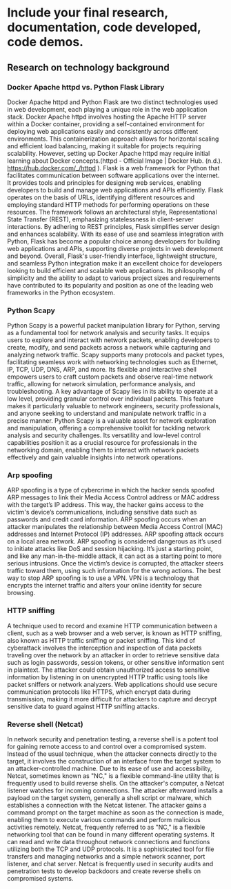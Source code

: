 # Include your final research, documentation, code developed, code demos. 
## **Research on technology background**

### Docker Apache httpd vs. Python Flask Library

Docker Apache httpd and Python Flask are two distinct technologies used in web development, each playing a unique role in the web application stack. Docker Apache httpd involves hosting the Apache HTTP server within a Docker container, providing a self-contained environment for deploying web applications easily and consistently across different environments. This containerization approach allows for horizontal scaling and efficient load balancing, making it suitable for projects requiring scalability. However, setting up Docker Apache httpd may require initial learning about Docker concepts.(httpd - Official Image | Docker Hub. (n.d.). https://hub.docker.com/_/httpd ).
Flask is a web framework for Python that facilitates communication between software applications over the internet. It provides tools and principles for designing web services, enabling developers to build and manage web applications and APIs efficiently. Flask operates on the basis of URLs, identifying different resources and employing standard HTTP methods for performing operations on these resources. The framework follows an architectural style, Representational State Transfer (REST), emphasizing statelessness in client-server interactions. By adhering to REST principles, Flask simplifies server design and enhances scalability. With its ease of use and seamless integration with Python, Flask has become a popular choice among developers for building web applications and APIs, supporting diverse projects in web development and beyond.
Overall, Flask's user-friendly interface, lightweight structure, and seamless Python integration make it an excellent choice for developers looking to build efficient and scalable web applications. Its philosophy of simplicity and the ability to adapt to various project sizes and requirements have contributed to its popularity and position as one of the leading web frameworks in the Python ecosystem.

### **Python Scapy**

Python Scapy is a powerful packet manipulation library for Python, serving as a fundamental tool for network analysis and security tasks. It equips users to explore and interact with network packets, enabling developers to create, modify, and send packets across a network while capturing and analyzing network traffic. Scapy supports many protocols and packet types, facilitating seamless work with networking technologies such as Ethernet, IP, TCP, UDP, DNS, ARP, and more. Its flexible and interactive shell empowers users to craft custom packets and observe real-time network traffic, allowing for network simulation, performance analysis, and troubleshooting. A key advantage of Scapy lies in its ability to operate at a low level, providing granular control over individual packets. This feature makes it particularly valuable to network engineers, security professionals, and anyone seeking to understand and manipulate network traffic in a precise manner.
Python Scapy is a valuable asset for network exploration and manipulation, offering a comprehensive toolkit for tackling network analysis and security challenges. Its versatility and low-level control capabilities position it as a crucial resource for professionals in the networking domain, enabling them to interact with network packets effectively and gain valuable insights into network operations.

### Arp spoofing 

ARP spoofing is a type of cybercrime in which the hacker sends spoofed ARP messages to link their Media Access Control address or MAC address with the target’s IP address. This way, the hacker gains access to the victim's device’s communications, including sensitive data such as passwords and credit card information.  ARP spoofing occurs when an attacker manipulates the relationship between Media Access Control (MAC) addresses and Internet Protocol (IP) addresses.  ARP spoofing attack occurs on a local area network. 
ARP spoofing is considered dangerous as it’s used to initiate attacks like DoS and session hijacking. It’s just a starting point, and like any man-in-the-middle attack, it can act as a starting point to more serious intrusions. Once the victim’s device is corrupted, the attacker steers traffic toward them, using such information for the wrong actions.
The best way to stop ARP spoofing is to use a VPN.  VPN is a technology that encrypts the internet traffic and alters your online identity for secure browsing.

### HTTP sniffing 

A technique used to record and examine HTTP communication between a client, such as a web browser and a web server, is known as HTTP sniffing, also known as HTTP traffic sniffing or packet sniffing. This kind of cyberattack involves the interception and inspection of data packets traveling over the network by an attacker in order to retrieve sensitive data such as login passwords, session tokens, or other sensitive information sent in plaintext. The attacker could obtain unauthorized access to sensitive information by listening in on unencrypted HTTP traffic using tools like packet sniffers or network analyzers. Web applications should use secure communication protocols like HTTPS, which encrypt data during transmission, making it more difficult for attackers to capture and decrypt sensitive data to guard against HTTP sniffing attacks. 

### Reverse shell (Netcat)

In network security and penetration testing, a reverse shell is a potent tool for gaining remote access to and control over a compromised system. Instead of the usual technique, when the attacker connects directly to the target, it involves the construction of an interface from the target system to an attacker-controlled machine. Due to its ease of use and accessibility, Netcat, sometimes known as "NC," is a flexible command-line utility that is frequently used to build reverse shells. On the attacker's computer, a Netcat listener watches for incoming connections. The attacker afterward installs a payload on the target system, generally a shell script or malware, which establishes a connection with the Netcat listener. The attacker gains a command prompt on the target machine as soon as the connection is made, enabling them to execute various commands and perform malicious activities remotely. 
Netcat, frequently referred to as "NC," is a flexible networking tool that can be found in many different operating systems. It can read and write data throughout network connections and functions utilizing both the TCP and UDP protocols.  It is a sophisticated tool for file transfers and managing networks and a simple network scanner, port listener, and chat server. Netcat is frequently used in security audits and penetration tests to develop backdoors and create reverse shells on compromised systems. 
